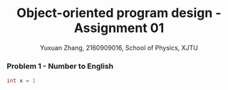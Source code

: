<h1 style="display: block; width: 100%; text-align: center;">Object-oriented program design - Assignment 01</h1>

<span style="display: block; width: 100%; text-align: center;">Yuxuan Zhang, 2160909016, School of Physics, XJTU</span>

### Problem 1 - Number to English

```java
int x = 1
```


